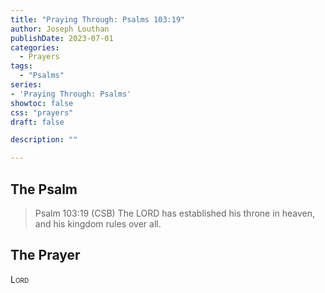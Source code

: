 ```yaml
---
title: "Praying Through: Psalms 103:19"
author: Joseph Louthan
publishDate: 2023-07-01
categories:
  - Prayers
tags:
  - "Psalms"
series:
- 'Praying Through: Psalms'
showtoc: false
css: "prayers"
draft: false

description: ""

---
```


## The Psalm

>Psalm 103:19 (CSB) The LORD has established his throne in heaven, and his kingdom rules over all. 

## The Prayer

<div style="font-variant: small-caps;">
Lord
</div>

```text

```
